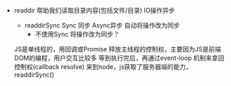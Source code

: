 - readdir
  帮助我们读取目录内容(包括文件/目录) IO操作异步 
  - readdirSync
    Sync 同步 Async异步 
    自动将操作改为同步
    - 不使用Sync 将操作改为同步？

  JS是单线程的，用回调或Promise 释放主线程的控制权，主要因为JS是前端DOM的编程，用户交互比较多
  等到执行完后，再通过event-loop 机制来拿回控制权(callback resolve)
  来到node，js获取了服务器端的能力，readdirSync()
